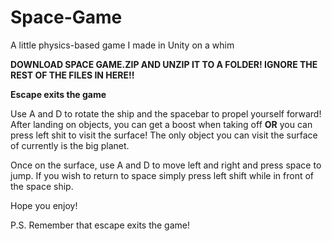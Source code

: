# Space-Game
A little physics-based game I made in Unity on a whim

**DOWNLOAD SPACE GAME.ZIP AND UNZIP IT TO A FOLDER! IGNORE THE REST OF THE FILES IN HERE!!**

**Escape exits the game**

Use A and D to rotate the ship and the spacebar to propel yourself forward!
After landing on objects, you can get a boost when taking off **OR** you can press left shit to visit the surface!
The only object you can visit the surface of currently is the big planet.

Once on the surface, use A and D to move left and right and press space to jump.
If you wish to return to space simply press left shift while in front of the space ship.


Hope you enjoy!

P.S. Remember that escape exits the game!
